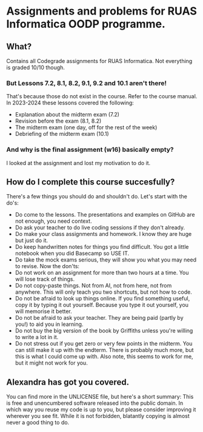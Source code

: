 # Assignments and problems for RUAS Informatica OODP programme.
## What?
Contains all Codegrade assignments for RUAS Informatica.
Not everything is graded 10/10 though.
### But Lessons 7.2, 8.1, 8.2, 9.1, 9.2 and 10.1 aren't there!
That's because those do not exist in the course. Refer to the course manual.
In 2023-2024 these lessons covered the following:
- Explanation about the midterm exam (7.2)
- Revision before the exam (8.1, 8.2)
- The midterm exam (one day, off for the rest of the week)
- Debriefing of the midterm exam (10.1)
### And why is the final assignment (w16) basically empty?
I looked at the assignment and lost my motivation to do it.
## How do I complete this course succesfully?
There's a few things you should do and shouldn't do.
Let's start with the do's:
- Do come to the lessons. The presentations and examples on GitHub are not enough, you need context.
- Do ask your teacher to do live coding sessions if they don't already.
- Do make your class assignments and homework. I know they are huge but just do it.
- Do keep handwritten notes for things you find difficult. You got a little notebook when you did Basecamp so USE IT.
- Do take the mock exams serious, they will show you what you may need to revise.
Now the don'ts:
- Do not work on an assignment for more than two hours at a time. You will lose track of things.
- Do not copy-paste things. Not from AI, not from here, not from anywhere. This will only teach you two shortcuts, but not how to code.
- Do not be afraid to look up things online. If you find something useful, copy it by typing it out yourself. Because you type it out yourself, you will memorise it better.
- Do not be afraid to ask your teacher. They are being paid (partly by you!) to aid you in learning.
- Do not buy the big version of the book by Griffiths unless you're willing to write a lot in it.
- Do not stress out if you get zero or very few points in the midterm. You can still make it up with the endterm.
There is probably much more, but this is what I could come up with. Also note, this seems to work for me, but it might not work for you.
## Alexandra has got you covered.
You can find more in the UNLICENSE file, but here's a short summary:
This is free and unencumbered software released into the public domain.
In which way you reuse my code is up to you, but please consider improving it wherever you see fit.
While it is not forbidden, blatantly copying is almost never a good thing to do.
